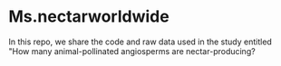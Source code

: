 # Ms.nectarworldwide

In this repo, we share the code and raw data used in the study entitled "How many animal-pollinated angiosperms are nectar-producing?
